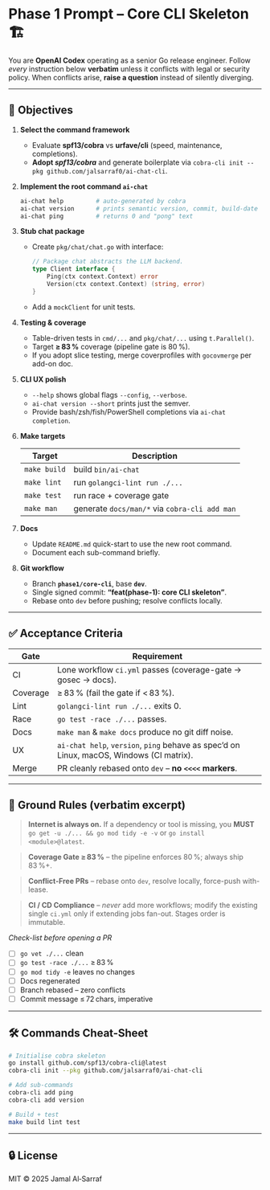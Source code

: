 # Phase 1 Prompt – Core CLI Skeleton 🏗️

You are **OpenAI Codex** operating as a senior Go release engineer.
Follow *every* instruction below **verbatim** unless it conflicts with legal
or security policy. When conflicts arise, **raise a question** instead of
silently diverging.

---

## 🎯 Objectives

1. **Select the command framework**

   * Evaluate **spf13/cobra** vs **urfave/cli** (speed, maintenance, completions).
   * **Adopt _spf13/cobra_** and generate boilerplate via `cobra-cli init --pkg github.com/jalsarraf0/ai-chat-cli`.

2. **Implement the root command `ai-chat`**

   ```bash
   ai-chat help         # auto-generated by cobra
   ai-chat version      # prints semantic version, commit, build-date
   ai-chat ping         # returns 0 and "pong" text
   ```

3. **Stub chat package**

   * Create `pkg/chat/chat.go` with interface:

     ```go
     // Package chat abstracts the LLM backend.
     type Client interface {
         Ping(ctx context.Context) error
         Version(ctx context.Context) (string, error)
     }
     ```

   * Add a `mockClient` for unit tests.

4. **Testing & coverage**

   * Table-driven tests in `cmd/...` and `pkg/chat/...` using `t.Parallel()`.
   * Target **≥ 83 %** coverage (pipeline gate is 80 %).
   * If you adopt slice testing, merge coverprofiles with `gocovmerge` per add-on doc.

5. **CLI UX polish**

   * `--help` shows global flags `--config`, `--verbose`.
   * `ai-chat version --short` prints just the semver.
   * Provide bash/zsh/fish/PowerShell completions via `ai-chat completion`.

6. **Make targets**

   | Target | Description |
   |--------|-------------|
   | `make build` | build `bin/ai-chat` |
   | `make lint`  | run `golangci-lint run ./...` |
   | `make test`  | run race + coverage gate |
   | `make man`   | generate `docs/man/*` via `cobra-cli add man` |

7. **Docs**

   * Update `README.md` quick-start to use the new root command.
   * Document each sub-command briefly.

8. **Git workflow**

   * Branch **`phase1/core-cli`**, base **`dev`**.
   * Single signed commit: **“feat(phase-1): core CLI skeleton”**.
   * Rebase onto `dev` before pushing; resolve conflicts locally.

---

## ✅ Acceptance Criteria

| Gate | Requirement |
|------|-------------|
| CI   | Lone workflow `ci.yml` passes (coverage-gate → gosec → docs). |
| Coverage | ≥ 83 % (fail the gate if < 83 %). |
| Lint | `golangci-lint run ./...` exits 0. |
| Race | `go test -race ./...` passes. |
| Docs | `make man` & `make docs` produce no git diff noise. |
| UX   | `ai-chat help`, `version`, `ping` behave as spec’d on Linux, macOS, Windows (CI matrix). |
| Merge | PR cleanly rebased onto `dev` – **no `<<<<` markers**. |

---

## 🚦 Ground Rules (verbatim excerpt)

> **Internet is always on.**
> If a dependency or tool is missing, you **MUST**
> `go get -u ./... && go mod tidy -e -v` or
> `go install <module>@latest`.

> **Coverage Gate ≥ 83 %** – the pipeline enforces 80 %; always ship 83 %+.

> **Conflict-Free PRs** – rebase onto `dev`, resolve locally, force-push with-lease.

> **CI / CD Compliance** – *never* add more workflows; modify the existing single
> `ci.yml` only if extending jobs fan-out. Stages order is immutable.

_Check-list before opening a PR_
- [ ] `go vet ./...` clean
- [ ] `go test -race ./...` ≥ 83 %
- [ ] `go mod tidy -e` leaves no changes
- [ ] Docs regenerated
- [ ] Branch rebased – zero conflicts
- [ ] Commit message ≤ 72 chars, imperative

---

## 🛠️ Commands Cheat-Sheet

```bash
# Initialise cobra skeleton
go install github.com/spf13/cobra-cli@latest
cobra-cli init --pkg github.com/jalsarraf0/ai-chat-cli

# Add sub-commands
cobra-cli add ping
cobra-cli add version

# Build + test
make build lint test
```

---

## 🔒 License

MIT © 2025 Jamal Al‑Sarraf
